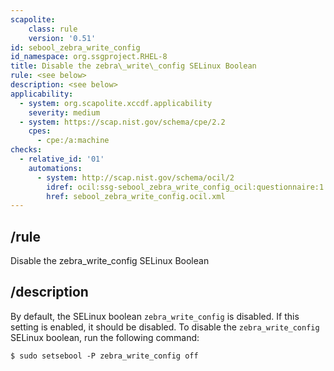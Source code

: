 ```yaml
---
scapolite:
    class: rule
    version: '0.51'
id: sebool_zebra_write_config
id_namespace: org.ssgproject.RHEL-8
title: Disable the zebra\_write\_config SELinux Boolean
rule: <see below>
description: <see below>
applicability:
  - system: org.scapolite.xccdf.applicability
    severity: medium
  - system: https://scap.nist.gov/schema/cpe/2.2
    cpes:
      - cpe:/a:machine
checks:
  - relative_id: '01'
    automations:
      - system: http://scap.nist.gov/schema/ocil/2
        idref: ocil:ssg-sebool_zebra_write_config_ocil:questionnaire:1
        href: sebool_zebra_write_config.ocil.xml
---
```



## /rule

Disable the zebra\_write\_config SELinux Boolean

## /description

By
default, the SELinux boolean `zebra_write_config` is disabled. If this
setting is enabled, it should be disabled. To disable the
`zebra_write_config` SELinux boolean, run the following command:

``` 
$ sudo setsebool -P zebra_write_config off
```
